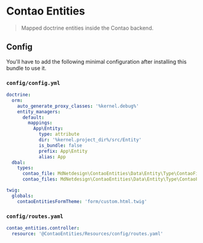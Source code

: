 # Contao Entities

> Mapped doctrine entities inside the Contao backend.

## Config

You'll have to add the following minimal configuration after installing this bundle to use it.

### `config/config.yml`

```yaml
doctrine:
  orm:
    auto_generate_proxy_classes: '%kernel.debug%'
    entity_managers:
      default:
        mappings:
          App\Entity:
            type: attribute
            dir: '%kernel.project_dir%/src/Entity'
            is_bundle: false
            prefix: App\Entity
            alias: App
  dbal:
    types:
      contao_file: MdNetdesign\ContaoEntities\Data\Entity\Type\ContaoFileType
      contao_files: MdNetdesign\ContaoEntities\Data\Entity\Type\ContaoFilesType
```

```yaml
twig:
  globals:
    contaoEntitiesFormTheme: 'form/custom.html.twig'
```

### `config/routes.yaml`

```yaml
contao_entities.controller:
  resource: '@ContaoEntities/Resources/config/routes.yaml'
```